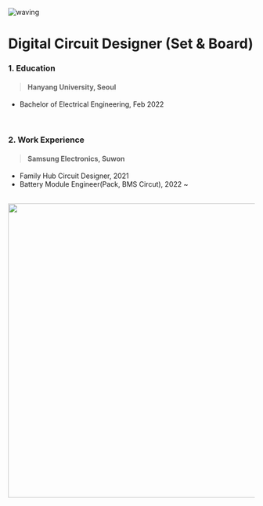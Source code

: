 ![waving](https://capsule-render.vercel.app/api?type=waving&height=160&text=🍋JiseobAn&fontAlign=78&fontAlignY=30&color=gradient&fontSize=45)   
# Digital Circuit Designer (Set & Board)
  

### 1. Education 
> #### Hanyang University, Seoul
* Bachelor of Electrical Engineering, Feb 2022

<br>

### 2. Work Experience
> #### Samsung Electronics, Suwon
* Family Hub Circuit Designer, 2021
* Battery Module Engineer(Pack, BMS Circut), 2022 ~

<br>

<img src="https://user-images.githubusercontent.com/108216187/175807947-5c748790-7835-4c82-b07b-558585659216.jpg" height="600" width="600">
